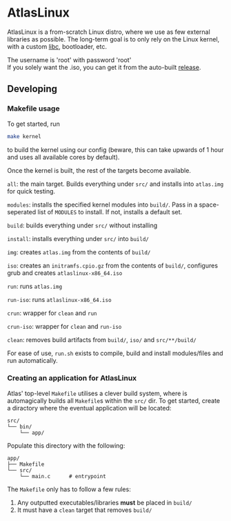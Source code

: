# AtlasLinux

AtlasLinux is a from-scratch Linux distro, where we use as few external libraries as possible. The long-term goal is to only rely on the Linux kernel, with a custom [libc](https://github.com/atlaslinux/atlibc), bootloader, etc.

The username is 'root' with password 'root'  
If you solely want the .iso, you can get it from the auto-built [release](https://github.com/atlaslinux/atlas/releases/tag/latest).

## Developing

### Makefile usage

To get started, run
```bash
make kernel
```
to build the kernel using our config (beware, this can take upwards of 1 hour and uses all available cores by default).

Once the kernel is built, the rest of the targets become available.

`all`: the main target. Builds everything under `src/` and installs into `atlas.img` for quick testing.

`modules`: installs the specified kernel modules into `build/`. Pass in a space-seperated list of `MODULES` to install. If not, installs a default set. 

`build`: builds everything under `src/` without installing

`install`: installs everything under `src/` into `build/`

`img`: creates `atlas.img` from the contents of `build/`

`iso`: creates an `initramfs.cpio.gz` from the contents of `build/`, configures grub and creates `atlaslinux-x86_64.iso`

`run`: runs `atlas.img`

`run-iso`: runs `atlaslinux-x86_64.iso`

`crun`: wrapper for `clean` and `run`

`crun-iso`: wrapper for `clean` and `run-iso`

`clean`: removes build artifacts from `build/`, `iso/` and `src/**/build/`

For ease of use, `run.sh` exists to compile, build and install modules/files and run automatically.

### Creating an application for AtlasLinux

Atlas' top-level `Makefile` utilises a clever build system, where is automagically builds all `Makefile`s within the `src/` dir.  To get started, create a diractory where the eventual application will be located:
```
src/
└── bin/
    └── app/
```
Populate this directory with the following:
```
app/
├── Makefile
└── src/
    └── main.c      # entrypoint
```
The `Makefile` only has to follow a few rules:

1. Any outputted executables/libraries **must** be placed in `build/`
2. It must have a `clean` target that removes `build/` 